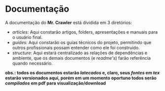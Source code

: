 ﻿Documentação
=====================

A documentação do **Mr. Crawler** está dividida em 3 diretórios:

* *articles*: Aqui constarão artigos, folders, apresentações e manuais para o usuário final.
* *guides*: Aqui constarão os guias técnicos do projeto, permitindo que outros profissionais possam entender como ele foi construído.
* *structure*: Aqui estará centralizado as relações de dependências e ambiente, que os demais documentos (e *readme's*) farão referência quando necessário.

**obs.: todos os documentos estarão *latecados* e, claro, seus *fontes* em *tex* estarão versionados aqui, porém em um momento oportuno todos serão *compilados* em pdf para visualização/download**
